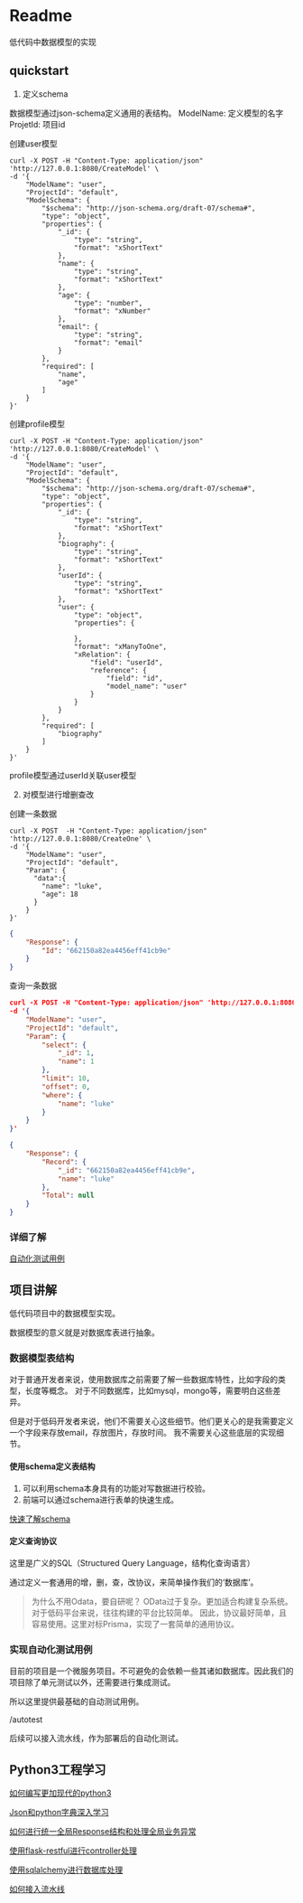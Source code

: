 # Readme
低代码中数据模型的实现
## quickstart

1. 定义schema

数据模型通过json-schema定义通用的表结构。
ModelName: 定义模型的名字
ProjetId: 项目id

创建user模型
```curl
curl -X POST -H "Content-Type: application/json" 'http://127.0.0.1:8080/CreateModel' \
-d '{
    "ModelName": "user",
    "ProjectId": "default",
    "ModelSchema": {
        "$schema": "http://json-schema.org/draft-07/schema#",
        "type": "object",
        "properties": {
            "_id": {
                "type": "string",
                "format": "xShortText"
            },
            "name": {
                "type": "string",
                "format": "xShortText"
            },
            "age": {
                "type": "number",
                "format": "xNumber"
            },
            "email": {
                "type": "string",
                "format": "email"
            }
        },
        "required": [
            "name",
            "age"
        ]
    }
}'

```

创建profile模型
```curl
curl -X POST -H "Content-Type: application/json" 'http://127.0.0.1:8080/CreateModel' \
-d '{
    "ModelName": "user",
    "ProjectId": "default",
    "ModelSchema": {
        "$schema": "http://json-schema.org/draft-07/schema#",
        "type": "object",
        "properties": {
            "_id": {
                "type": "string",
                "format": "xShortText"
            },
            "biography": {
                "type": "string",
                "format": "xShortText"
            },
            "userId": {
                "type": "string",
                "format": "xShortText"
            },
            "user": {
                "type": "object",
                "properties": {

                },
                "format": "xManyToOne",
                "xRelation": {
                    "field": "userId",
                    "reference": {
                        "field": "id",
                        "model_name": "user"
                    }
                }
            }
        },
        "required": [
            "biography"
        ]
    }
}'
```

profile模型通过userId关联user模型


2. 对模型进行增删查改

创建一条数据
```curl
curl -X POST  -H "Content-Type: application/json" 'http://127.0.0.1:8080/CreateOne' \
-d '{
    "ModelName": "user",
    "ProjectId": "default",
    "Param": {
      "data":{
        "name": "luke",
        "age": 18
      }
    }
}'
```
```json
{
    "Response": {
        "Id": "662150a82ea4456eff41cb9e"
    }
}

```

查询一条数据
```json
curl -X POST -H "Content-Type: application/json" 'http://127.0.0.1:8080/FindOne' \
-d '{
    "ModelName": "user",
    "ProjectId": "default",
    "Param": {
        "select": {
            "_id": 1,
            "name": 1
        },
        "limit": 10,
        "offset": 0,
        "where": {
            "name": "luke"
        }
    }
}'

{
    "Response": {
        "Record": {
            "_id": "662150a82ea4456eff41cb9e",
            "name": "luke"
        },
        "Total": null
    }
}
```

### 详细了解
[自动化测试用例](/autotest/base.py)

## 项目讲解
低代码项目中的数据模型实现。

数据模型的意义就是对数据库表进行抽象。

### 数据模型表结构
对于普通开发者来说，使用数据库之前需要了解一些数据库特性，比如字段的类型，长度等概念。
对于不同数据库，比如mysql，mongo等，需要明白这些差异。

但是对于低码开发者来说，他们不需要关心这些细节。他们更关心的是我需要定义一个字段来存放email，存放图片，存放时间。
我不需要关心这些底层的实现细节。

#### 使用schema定义表结构
1. 可以利用schema本身具有的功能对写数据进行校验。
2. 前端可以通过schema进行表单的快速生成。

[快速了解schema](/doc/learn/learn_about_schema.md)

#### 定义查询协议
这里是广义的SQL（Structured Query Language，结构化查询语言）

通过定义一套通用的增，删，查，改协议，来简单操作我们的‘数据库’。

> 为什么不用Odata，要自研呢？ OData过于复杂。更加适合构建复杂系统。对于低码平台来说，往往构建的平台比较简单。
> 因此，协议最好简单，且容易使用。这里对标Prisma，实现了一套简单的通用协议。


### 实现自动化测试用例
目前的项目是一个微服务项目。不可避免的会依赖一些其诸如数据库。因此我们的项目除了单元测试以外，还需要进行集成测试。

所以这里提供最基础的自动测试用例。

/autotest

后续可以接入流水线，作为部署后的自动化测试。


## Python3工程学习
[如何编写更加现代的python3]()

[Json和python字典深入学习](/doc/learn/json_and_dict.md)

[如何进行统一全局Response结构和处理全局业务异常](/doc/learn/global_error_handle.md)

[使用flask-restful进行controller处理](/doc/learn/flask-restful.md)

[使用sqlalchemy进行数据库处理](/doc/learn/learn_repo.md)

[如何接入流水线]()
